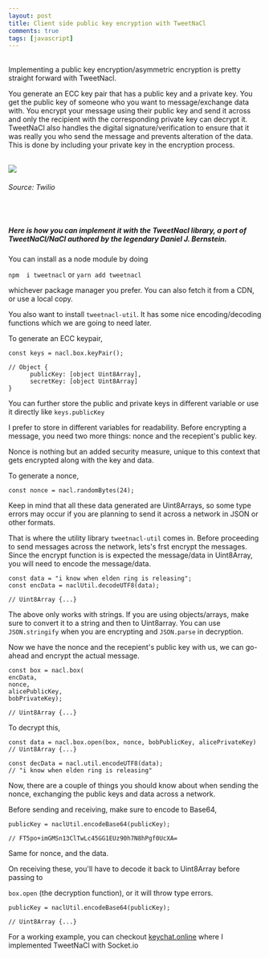 ```yaml
---
layout: post
title: Client side public key encryption with TweetNaCl
comments: true
tags: [javascript]
---
```


<br>
Implementing a public key encryption/asymmetric encryption is pretty straight forward with TweetNacl.

You generate an ECC key pair that has a public key and a private key. You get the public key of someone who you want to message/exchange data with. You encrypt your message using their public key and send it across and only the recipient with the corresponding private key can decrypt it. TweetNaCl also handles the digital signature/verification to ensure that it was really you who send the message and prevents alteration of the data. This is done by including your private key in the encryption process.

<br>

<img src="https://twilio-cms-prod.s3.amazonaws.com/original_images/19DfiKodi3T25Xz7g9EDTyvF9di2SzvJo6JebRJaCN-1P_c1fMqGtrAyZzxGGucG0bcmR8UwNes-gS">
<h6>Source: Twilio</h6>

<br>

##### Here is how you can implement it with the TweetNacl library, a port of TweetNaCl/NaCl authored by the legendary Daniel J. Bernstein.

You can install as a node module by doing 

```npm  i tweetnacl``` or ```yarn add tweetnacl```

whichever package manager you prefer. You can also fetch it from a CDN, or use a local copy.

You also want to install ```tweetnacl-util```. It has some nice encoding/decoding functions which we are going to need later.

To generate an ECC keypair,

```
const keys = nacl.box.keyPair();  

// Object {
	  publicKey: [object Uint8Array],
  	  secretKey: [object Uint8Array]
}
```

You can further store the public and private keys in different variable or use it directly like ```keys.publicKey```

I prefer to store in different variables for readability. Before encrypting a message, you need two more things: nonce and the recepient's public key.

Nonce is nothing but an added security measure, unique to this context that gets encrypted along with the key and data. 

To generate a nonce, 

```
const nonce = nacl.randomBytes(24);
```

Keep in mind that all these data generated are Uint8Arrays, so some type errors may occur if you are planning to send it across a network in JSON or other formats.

That is where the utility library ```tweetnacl-util``` comes in. Before proceeding to send messages across the network,
lets's frst encrypt the messages. Since the encrypt function is is expected the message/data in Uint8Array, you will need to encode the message/data.

```
const data = "i know when elden ring is releasing";
const encData = naclUtil.decodeUTF8(data);

// Uint8Array {...}
```

The above only works with strings. If you are using objects/arrays, make sure to convert it to a string and then to Uint8array. You can use ```JSON.stringify``` when you are encrypting and ```JSON.parse``` in decryption.

Now we have the nonce and the recepient's public key with us, we can go-ahead and encrypt the actual message.

```
const box = nacl.box(
encData,
nonce,
alicePublicKey,
bobPrivateKey);

// Uint8Array {...}
```

To decrypt this,

```
const data = nacl.box.open(box, nonce, bobPublicKey, alicePrivateKey)
// Uint8Array {...}

const decData = nacl.util.encodeUTF8(data);
// "i know when elden ring is releasing"
```

Now, there are a couple of things you should know about when sending the nonce, exchanging the public keys and data across a network.

Before sending and receiving, make sure to encode to Base64,
```
publicKey = naclUtil.encodeBase64(publicKey);

// FT5po+imGMSn13ClTwLc45GG1EUz90h7N8hPgf0UcXA=
```
Same for nonce, and the data. 

On receiving these, you'll have to decode it back to Uint8Array before passing to 

```box.open``` (the decryption function), or it will throw type errors.
```
publicKey = naclUtil.encodeBase64(publicKey);

// Uint8Array {...}
```

For a working example, you can checkout [keychat.online](https://github.com/rohanharikr/keychat.online) where I implemented TweetNaCl with Socket.io